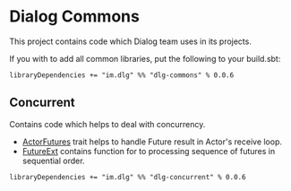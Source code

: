 # Dialog Commons

This project contains code which Dialog team uses in its projects.

If you with to add all common libraries, put the following to your build.sbt:

```
libraryDependencies += "im.dlg" %% "dlg-commons" % 0.0.6
```

## Concurrent

Contains code which helps to deal with concurrency.

* [ActorFutures](https://github.com/dialogs/commons/blob/master/dialog-concurrent/src/main/scala/im/dlg/concurrent/ActorFutures.scala) trait helps to handle Future result in Actor's receive loop.
* [FutureExt](https://github.com/dialogs/commons/blob/master/dialog-concurrent/src/main/scala/im/dlg/concurrent/FutureExt.scala) contains function for to processing sequence of futures in sequential order.

```
libraryDependencies += "im.dlg" %% "dlg-concurrent" % 0.0.6
```

